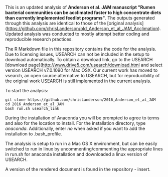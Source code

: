 This is an updated analysis of **Anderson et al. JAM manuscript "Rumen bacterial communities can be acclimated faster to high concentrate diets than currently implemented feedlot programs"**. The outputs generated through this analysis are identical to those of the [original analysis] (https://github.com/chrisLanderson/old_Anderson_et_al_JAM_Acclimation). Updated analysis was conducted to mostly attempt better coding and reproducible research practices.

The R Markdown file in this repository contains the code for the analysis. Due to licensing issues, USEARCH can not be included in the setup to download automatically. To obtain a download link, go to the USEARCH [download page](http://www.drive5.com/usearch/download.html and select version USEARCH v7.0.1090 for Mac OSX. Our current work has moved to vsearch, an open source alternative to USEARCH, but for reproducibility of the original work USEARCH is still implemented in the current analysis.

To start the analysis:

	git clone https://github.com/chrisLanderson/2016_Anderson_et_al_JAM
	cd 2016_Anderson_et_al_JAM
	bash run.sh usearch_link

During the installation of Anaconda you will be prompted to agree to terms and also for the location to install. For the installation directory, type *anaconda*. Additionally, enter *no* when asked if you want to add the installation to .bash_profile.

The analysis is setup to run in a Mac OS X environment, but can be easily switched to run in linux by uncommenting/commenting the appropriate lines in run.sh for anaconda installation and downloaded a linux version of USEARCH.

A version of the rendered document is found in the repository - insert.